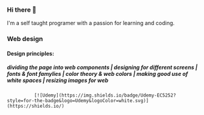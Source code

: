 ### Hi there 👋

<!--
**SharpAdder/SharpAdder** is a ✨ _special_ ✨ repository because its `README.md` (this file) appears on your GitHub profile.

Here are some ideas to get you started:

- 🔭 I’m currently working on ...
- 🌱 I’m currently learning ...
- 👯 I’m looking to collaborate on ...
- 🤔 I’m looking for help with ...
- 💬 Ask me about ...
- 📫 How to reach me: ...
- 😄 Pronouns: ...
- ⚡ Fun fact: ...
-->

<p>I'm a self taught programer with a passion for learning and coding.</p>

<i class="fas fa-edit"></i>
                <h3>Web design</h3>
                <h4>Design principles:</h4> 
                <h5 class="design-principles">dividing the page into web components | designing for different screens | fonts & font famylies | color theory & web colors | making good use of white spaces | resizing images for web</h5>
                
              [![Udemy](https://img.shields.io/badge/Udemy-EC5252?style=for-the-badge&logo=Udemy&logoColor=white.svg)](https://shields.io/)
          
              
<!--              
 [![Generic badge](https://img.shields.io/badge/<SUBJECT>-<STATUS>-<COLOR>.svg)](https://shields.io/)
    https://img.shields.io/badge/Udemy-EC5252?style=for-the-badge&logo=Udemy&logoColor=white
 
-->

